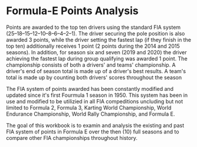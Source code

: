 # Formula-E Points Analysis

Points are awarded to the top ten drivers using the standard FIA system (25–18–15–12–10–8–6–4–2–1). The driver securing the pole position is also awarded 3 points, while the driver setting the fastest lap (if they finish in the top ten) additionally receives 1 point (2 points during the 2014 and 2015 seasons). In addition, for season six and seven (2019 and 2020) the driver achieving the fastest lap during group qualifying was awarded 1 point. The championship consists of both a drivers' and teams' championship. A driver's end of season total is made up of a driver's best results. A team's total is made up by counting both drivers' scores throughout the season

The FIA system of points awarded has been constantly modified and updated since it's first Fourmula 1 season in 1950. This system has been in use and modified to be utilizied in all FIA compeditions uncluding but not limited to Formula 2, Formula 3, Karting World Championship, World Endurance Championship, World Rally Championship, and Formula E.

The goal of this workbook is to examin and analysis the existing and past FIA system of points in Formula E over the then (10) full seasons and to compare other FIA championships throughout history.
